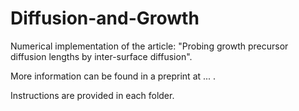 # Diffusion-and-Growth

Numerical implementation of the article: "Probing growth precursor diffusion lengths by inter-surface diffusion".

More information can be found in a preprint at ... .

Instructions are provided in each folder.

